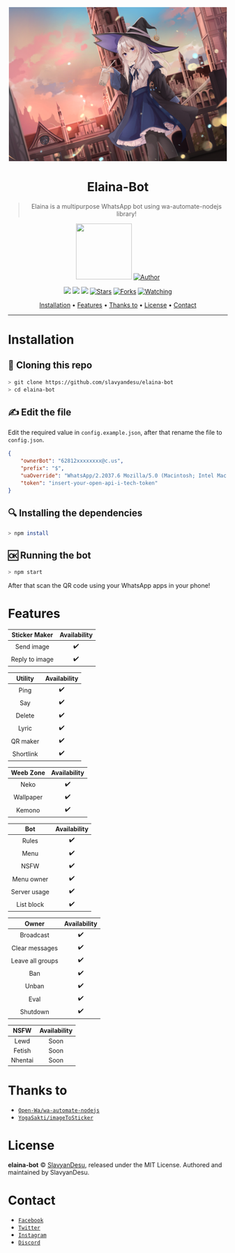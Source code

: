 <div align="center">
<img src="./material/Elaina.png" alt="Elaina" width="500" />

# Elaina-Bot

> Elaina is a multipurpose WhatsApp bot using wa-automate-nodejs library!
>
>

<p align="center">
  <a href="https://github.com/slavyandesu"><img src="https://avatars3.githubusercontent.com/u/28254882?s=400&u=25765902db0b709938966cf4127ac11af5eafb5d&v=4" height="128" width="128" /></a>
  <a href="https://github.com/slavyandesu"><img title="Author" src="https://img.shields.io/badge/Author-SlavyanDesu-red.svg?style=for-the-badge&logo=github" /></a>
</p>
<p align="center">
  <a href="https://www.codefactor.io/repository/github/slavyandesu/elaina-bot"><img src="https://www.codefactor.io/repository/github/slavyandesu/elaina-bot/badge" /></a>
  <a href="https://www.npmjs.com/package/@open-wa/wa-automate"><img src="https://img.shields.io/npm/v/@open-wa/wa-automate.svg?color=green" /></a>
  <img src="https://img.shields.io/node/v/@open-wa/wa-automate" />
  <a href="https://github.com/slavyandesu/elaina-bot"><img title="Stars" src="https://img.shields.io/github/stars/slavyandesu/elaina-bot?color=red&style=flat-square"></a>
  <a href="https://github.com/slavyandesu/elaina-bot/network/members"><img title="Forks" src="https://img.shields.io/github/forks/slavyandesu/elaina-bot?color=red&style=flat-square"></a>
  <a href="https://github.com/slavyandesu/elaina-bot/watchers"><img title="Watching" src="https://img.shields.io/github/watchers/slavyandesu/elaina-bot?label=Watchers&color=blue&style=flat-square"></a>
</p>
<p align="center">
  <a href="https://github.com/SlavyanDesu/elaina-bot#installation">Installation</a> •
  <a href="https://github.com/SlavyanDesu/elaina-bot#features">Features</a> •
  <a href="https://github.com/SlavyanDesu/elaina-bot#thanks-to">Thanks to</a> •
  <a href="https://github.com/SlavyanDesu/elaina-bot#license">License</a> •
  <a href="https://github.com/SlavyanDesu/elaina-bot#contact">Contact</a>
</p>
</div>

---

# Installation
## 📝 Cloning this repo
```bash
> git clone https://github.com/slavyandesu/elaina-bot
> cd elaina-bot
```

## ✍️ Edit the file
Edit the required value in `config.example.json`, after that rename the file to `config.json`.
```json
{
    "ownerBot": "62812xxxxxxxx@c.us", 
    "prefix": "$",
    "uaOverride": "WhatsApp/2.2037.6 Mozilla/5.0 (Macintosh; Intel Mac OS X 10_15_6) AppleWebKit/537.36 (KHTML, like Gecko) Chrome/85.0.4183.83 Safari/537.36",
    "token": "insert-your-open-api-i-tech-token"
}
```

## 🔍 Installing the dependencies
```bash
> npm install
```

## 🆗 Running the bot
```bash
> npm start
```
After that scan the QR code using your WhatsApp apps in your phone!

# Features
|  Sticker Maker  | Availability |
| :-------------: | :----------: |
| Send image      |      ✔️      |
| Reply to image  |      ✔️      |

|      Utility     | Availability |
| :--------------: | :----------: |
| Ping             |      ✔️      |
| Say              |      ✔️      |
| Delete           |      ✔️      |
| Lyric            |      ✔️      |
| QR maker         |      ✔️      |
| Shortlink        |      ✔️      |

|      Weeb Zone     | Availability |
| :----------------: | :----------: |
| Neko               |      ✔️      |
| Wallpaper          |      ✔️      |
| Kemono             |      ✔️      |

|        Bot       | Availability |
| :--------------: | :----------: |
| Rules            |      ✔️      |
| Menu             |      ✔️      |
| NSFW             |      ✔️      |
| Menu owner       |      ✔️      |
| Server usage     |      ✔️      |
| List block       |      ✔️      |

|       Owner      | Availability |
| :--------------: | :----------: |
| Broadcast        |      ✔️      |
| Clear messages   |      ✔️      |
| Leave all groups |      ✔️      |
| Ban              |      ✔️      |
| Unban            |      ✔️      |
| Eval             |      ✔️      |
| Shutdown         |      ✔️      |

|       NSFW       | Availability |
| :--------------: | :----------: |
| Lewd             |     Soon     |
| Fetish           |     Soon     |
| Nhentai          |     Soon     |

# Thanks to
* [`Open-Wa/wa-automate-nodejs`](https://github.com/open-wa/wa-automate-nodejs)
* [`YogaSakti/imageToSticker`](https://github.com/YogaSakti/imageToSticker)

# License
**elaina-bot** © [SlavyanDesu](https://github.com/SlavyanDesu), released under the MIT License.
Authored and maintained by SlavyanDesu.

# Contact
* [`Facebook`](https://faecbook.com/jazz.overdose)
* [`Twitter`](https://twitter.com/sl_avyan)
* [`Instagram`](https://www.instagram.com/rl_slavyan)
* [`Discord`](https://discord.com/users/446297580431998977)
